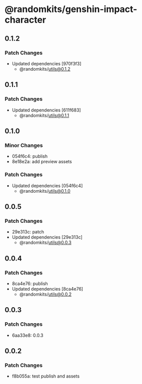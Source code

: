 # @randomkits/genshin-impact-character

## 0.1.2

### Patch Changes

- Updated dependencies [970f3f3]
  - @randomkits/utils@0.1.2

## 0.1.1

### Patch Changes

- Updated dependencies [611f683]
  - @randomkits/utils@0.1.1

## 0.1.0

### Minor Changes

- 054f6c4: publish
- 8e18e2a: add preview assets

### Patch Changes

- Updated dependencies [054f6c4]
  - @randomkits/utils@0.1.0

## 0.0.5

### Patch Changes

- 29e313c: patch
- Updated dependencies [29e313c]
  - @randomkits/utils@0.0.3

## 0.0.4

### Patch Changes

- 8ca4e76: publish
- Updated dependencies [8ca4e76]
  - @randomkits/utils@0.0.2

## 0.0.3

### Patch Changes

- 6aa33e8: 0.0.3

## 0.0.2

### Patch Changes

- f8b055a: test publish and assets
